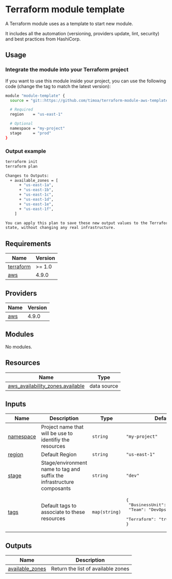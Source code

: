 # Terraform module template

A Terraform module uses as a template to start new module.

It includes all the automation (versioning, providers update, lint, security) and best practices from HashiCorp.

## Usage

### Integrate the module into your Terraform project

If you want to use this module inside your project, you can use the following code (change the tag to match the latest version):

```bash
module "module-template" {
  source = "git::https://github.com/timoa/terraform-module-aws-template.git?ref=tags/0.0.2"

  # Required
  region    = "us-east-1"

  # Optional
  namespace = "my-project"
  stage     = "prod"
}
```

### Output example

```bash
terraform init
terraform plan
```

```bash
Changes to Outputs:
  + available_zones = [
      + "us-east-1a",
      + "us-east-1b",
      + "us-east-1c",
      + "us-east-1d",
      + "us-east-1e",
      + "us-east-1f",
    ]

You can apply this plan to save these new output values to the Terraform
state, without changing any real infrastructure.
```

<!-- BEGINNING OF PRE-COMMIT-TERRAFORM DOCS HOOK -->
## Requirements

| Name | Version |
|------|---------|
| <a name="requirement_terraform"></a> [terraform](#requirement\_terraform) | >= 1.0 |
| <a name="requirement_aws"></a> [aws](#requirement\_aws) | 4.9.0 |

## Providers

| Name | Version |
|------|---------|
| <a name="provider_aws"></a> [aws](#provider\_aws) | 4.9.0 |

## Modules

No modules.

## Resources

| Name | Type |
|------|------|
| [aws_availability_zones.available](https://registry.terraform.io/providers/hashicorp/aws/4.9.0/docs/data-sources/availability_zones) | data source |

## Inputs

| Name | Description | Type | Default | Required |
|------|-------------|------|---------|:--------:|
| <a name="input_namespace"></a> [namespace](#input\_namespace) | Project name that will be use to identifiy the resources | `string` | `"my-project"` | no |
| <a name="input_region"></a> [region](#input\_region) | Default Region | `string` | `"us-east-1"` | no |
| <a name="input_stage"></a> [stage](#input\_stage) | Stage/environment name to tag and suffix the infrastructure composants | `string` | `"dev"` | no |
| <a name="input_tags"></a> [tags](#input\_tags) | Default tags to associate to these resources | `map(string)` | <pre>{<br>  "BusinessUnit": "My Company",<br>  "Team": "DevOps",<br>  "Terraform": "true"<br>}</pre> | no |

## Outputs

| Name | Description |
|------|-------------|
| <a name="output_available_zones"></a> [available\_zones](#output\_available\_zones) | Return the list of available zones |
<!-- END OF PRE-COMMIT-TERRAFORM DOCS HOOK -->
